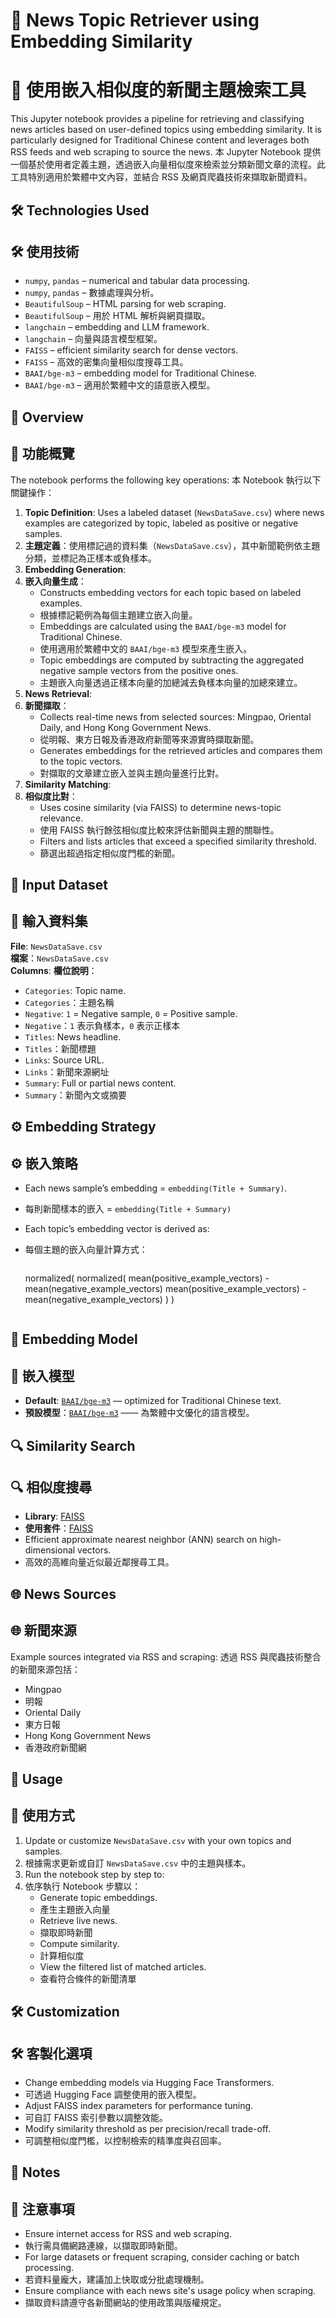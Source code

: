 # 📰 News Topic Retriever using Embedding Similarity
# 📰 使用嵌入相似度的新聞主題檢索工具


This Jupyter notebook provides a pipeline for retrieving and classifying news articles based on user-defined topics using embedding similarity. It is particularly designed for Traditional Chinese content and leverages both RSS feeds and web scraping to source the news.
本 Jupyter Notebook 提供一個基於使用者定義主題，透過嵌入向量相似度來檢索並分類新聞文章的流程。此工具特別適用於繁體中文內容，並結合 RSS 及網頁爬蟲技術來擷取新聞資料。


## 🛠️ Technologies Used
## 🛠️ 使用技術

- `numpy`, `pandas` – numerical and tabular data processing.
- `numpy`, `pandas` – 數據處理與分析。
- `BeautifulSoup` – HTML parsing for web scraping.
- `BeautifulSoup` – 用於 HTML 解析與網頁擷取。
- `langchain` – embedding and LLM framework.
- `langchain` – 向量與語言模型框架。
- `FAISS` – efficient similarity search for dense vectors.
- `FAISS` – 高效的密集向量相似度搜尋工具。
- `BAAI/bge-m3` – embedding model for Traditional Chinese.
- `BAAI/bge-m3` – 適用於繁體中文的語意嵌入模型。

## 📌 Overview
## 📌 功能概覽


The notebook performs the following key operations:
本 Notebook 執行以下關鍵操作：


1. **Topic Definition**: Uses a labeled dataset (`NewsDataSave.csv`) where news examples are categorized by topic, labeled as positive or negative samples.
1. **主題定義**：使用標記過的資料集（`NewsDataSave.csv`），其中新聞範例依主題分類，並標記為正樣本或負樣本。
2. **Embedding Generation**: 
2. **嵌入向量生成**：  
   - Constructs embedding vectors for each topic based on labeled examples.
   - 根據標記範例為每個主題建立嵌入向量。
   - Embeddings are calculated using the `BAAI/bge-m3` model for Traditional Chinese.
   - 使用適用於繁體中文的 `BAAI/bge-m3` 模型來產生嵌入。
   - Topic embeddings are computed by subtracting the aggregated negative sample vectors from the positive ones.
   - 主題嵌入向量透過正樣本向量的加總減去負樣本向量的加總來建立。
3. **News Retrieval**:
3. **新聞擷取**：
   - Collects real-time news from selected sources: Mingpao, Oriental Daily, and Hong Kong Government News.
   - 從明報、東方日報及香港政府新聞等來源實時擷取新聞。
   - Generates embeddings for the retrieved articles and compares them to the topic vectors.
   - 對擷取的文章建立嵌入並與主題向量進行比對。
4. **Similarity Matching**:
4. **相似度比對**：
   - Uses cosine similarity (via FAISS) to determine news-topic relevance.
   - 使用 FAISS 執行餘弦相似度比較來評估新聞與主題的關聯性。
   - Filters and lists articles that exceed a specified similarity threshold.
   - 篩選出超過指定相似度門檻的新聞。


## 📁 Input Dataset
## 📁 輸入資料集


**File**: `NewsDataSave.csv`  
**檔案**：`NewsDataSave.csv`  
**Columns**:
**欄位說明**：
- `Categories`: Topic name.
- `Categories`：主題名稱
- `Negative`: `1` = Negative sample, `0` = Positive sample.
- `Negative`：`1` 表示負樣本，`0` 表示正樣本
- `Titles`: News headline.
- `Titles`：新聞標題
- `Links`: Source URL.
- `Links`：新聞來源網址
- `Summary`: Full or partial news content.
- `Summary`：新聞內文或摘要


## ⚙️ Embedding Strategy
## ⚙️ 嵌入策略


- Each news sample’s embedding = `embedding(Title + Summary)`.
- 每則新聞樣本的嵌入 = `embedding(Title + Summary)`
- Each topic’s embedding vector is derived as:
- 每個主題的嵌入向量計算方式：
  

  ```
  ```
  normalized(
  normalized(
    mean(positive_example_vectors) - mean(negative_example_vectors)
    mean(positive_example_vectors) - mean(negative_example_vectors)
  )
  )
  ```
  ```


## 🧠 Embedding Model
## 🧠 嵌入模型


- **Default**: [`BAAI/bge-m3`](https://huggingface.co/BAAI/bge-m3) — optimized for Traditional Chinese text.
- **預設模型**：[`BAAI/bge-m3`](https://huggingface.co/BAAI/bge-m3) —— 為繁體中文優化的語言模型。


## 🔍 Similarity Search
## 🔍 相似度搜尋


- **Library**: [FAISS](https://github.com/facebookresearch/faiss)
- **使用套件**：[FAISS](https://github.com/facebookresearch/faiss)  
- Efficient approximate nearest neighbor (ANN) search on high-dimensional vectors.
- 高效的高維向量近似最近鄰搜尋工具。


## 🌐 News Sources
## 🌐 新聞來源


Example sources integrated via RSS and scraping:
透過 RSS 與爬蟲技術整合的新聞來源包括：
- Mingpao
- 明報
- Oriental Daily
- 東方日報
- Hong Kong Government News
- 香港政府新聞網


## 🚀 Usage
## 🚀 使用方式


1. Update or customize `NewsDataSave.csv` with your own topics and samples.
1. 根據需求更新或自訂 `NewsDataSave.csv` 中的主題與樣本。
2. Run the notebook step by step to:
2. 依序執行 Notebook 步驟以：
   - Generate topic embeddings.
   - 產生主題嵌入向量
   - Retrieve live news.
   - 擷取即時新聞
   - Compute similarity.
   - 計算相似度
   - View the filtered list of matched articles.
   - 查看符合條件的新聞清單


## 🛠️ Customization
## 🛠️ 客製化選項


- Change embedding models via Hugging Face Transformers.
- 可透過 Hugging Face 調整使用的嵌入模型。
- Adjust FAISS index parameters for performance tuning.
- 可自訂 FAISS 索引參數以調整效能。
- Modify similarity threshold as per precision/recall trade-off.
- 可調整相似度門檻，以控制檢索的精準度與召回率。

## 📎 Notes
## 📎 注意事項

- Ensure internet access for RSS and web scraping.
- 執行需具備網路連線，以擷取即時新聞。
- For large datasets or frequent scraping, consider caching or batch processing.
- 若資料量龐大，建議加上快取或分批處理機制。
- Ensure compliance with each news site's usage policy when scraping.
- 擷取資料請遵守各新聞網站的使用政策與版權規定。

